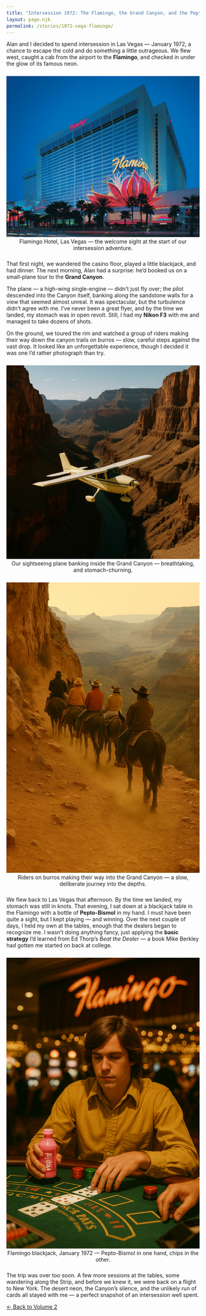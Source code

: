 ```yaml
---
title: "Intersession 1972: The Flamingo, the Grand Canyon, and the Pepto-Bismol Blackjack Run"
layout: page.njk
permalink: /stories/1972-vega-flamingo/
---
```


Alan and I decided to spend intersession in Las Vegas — January 1972, a chance to escape the cold and do something a little outrageous. We flew west, caught a cab from the airport to the **Flamingo**, and checked in under the glow of its famous neon.

<figure style="text-align:center; margin: 1.5rem auto; max-width: 780px;">
  <img src="/assets/images/flamingo-1972-exterior.jpg" alt="Flamingo Hotel exterior, early 1970s" class="responsive-img" />
  <figcaption>Flamingo Hotel, Las Vegas — the welcome sight at the start of our intersession adventure.</figcaption>
</figure>

That first night, we wandered the casino floor, played a little blackjack, and had dinner. The next morning, Alan had a surprise: he’d booked us on a small-plane tour to the **Grand Canyon**.

The plane — a high-wing single-engine — didn’t just fly over; the pilot descended into the Canyon itself, banking along the sandstone walls for a view that seemed almost unreal. It was spectacular, but the turbulence didn’t agree with me. I’ve never been a great flyer, and by the time we landed, my stomach was in open revolt. Still, I had my **Nikon F3** with me and managed to take dozens of shots.

On the ground, we toured the rim and watched a group of riders making their way down the canyon trails on burros — slow, careful steps against the vast drop. It looked like an unforgettable experience, though I decided it was one I’d rather photograph than try.

<figure style="text-align:center; margin: 1.5rem auto; max-width: 780px;">
  <img src="/assets/images/grand-canyon-plane-1972-full.png"
       alt="Small sightseeing plane banking inside the Grand Canyon"
       class="responsive-img" />
  <figcaption>Our sightseeing plane banking inside the Grand Canyon — breathtaking, and stomach-churning.</figcaption>
</figure>

<figure style="text-align:center; margin: 1.5rem auto; max-width: 780px;">
  <img src="/assets/images/grand-canyon-burros-1972-1.png"
       alt="Burro riders descending a Grand Canyon trail, 1972"
       class="responsive-img" />
  <figcaption>Riders on burros making their way into the Grand Canyon — a slow, deliberate journey into the depths.</figcaption>
</figure>

We flew back to Las Vegas that afternoon. By the time we landed, my stomach was still in knots. That evening, I sat down at a blackjack table in the Flamingo with a bottle of **Pepto-Bismol** in my hand. I must have been quite a sight, but I kept playing — and winning. Over the next couple of days, I held my own at the tables, enough that the dealers began to recognize me. I wasn’t doing anything fancy, just applying the **basic strategy** I’d learned from Ed Thorp’s *Beat the Dealer* — a book Mike Berkley had gotten me started on back at college.

<figure style="text-align:center; margin: 1.5rem auto; max-width: 780px;">
  <img src="/assets/images/flamingo-blackjack-pepto-1972.png"
       alt="Playing blackjack at the Flamingo with a bottle of Pepto-Bismol, 1972"
       class="responsive-img" />
  <figcaption>Flamingo blackjack, January 1972 — Pepto-Bismol in one hand, chips in the other.</figcaption>
</figure>

The trip was over too soon. A few more sessions at the tables, some wandering along the Strip, and before we knew it, we were back on a flight to New York. The desert neon, the Canyon’s silence, and the unlikely run of cards all stayed with me — a perfect snapshot of an intersession well spent.

<a href="/volumes/volume2/#from-lasvegas" class="btn">← Back to Volume 2</a>
